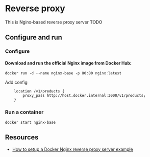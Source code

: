 # Reverse proxy
This is Nginx-based reverse proxy server
TODO

## Configure and run
### Configure
#### Download and run the official Nginx image from Docker Hub:
```
docker run -d --name nginx-base -p 80:80 nginx:latest
```

Add config
```
    location /v1/products {
        proxy_pass http://host.docker.internal:3000/v1/products;
    }
```

### Run a container
```
docker start nginx-base
```
## Resources
* [How to setup a Docker Nginx reverse proxy server example](https://www.theserverside.com/blog/Coffee-Talk-Java-News-Stories-and-Opinions/Docker-Nginx-reverse-proxy-setup-example)

